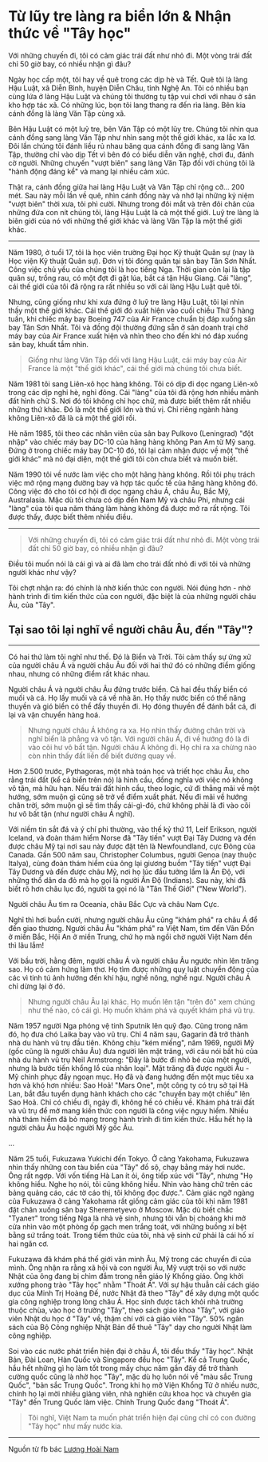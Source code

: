 # Từ lũy tre làng ra biển lớn & Nhận thức về "Tây học" 

Với những chuyến đi, tôi có cảm giác trái đất như nhỏ đi. Một vòng trái đất chỉ 50 giờ bay, có nhiều nhặn gì đâu?

Ngày học cấp một, tôi hay về quê trong các dịp hè và Tết. Quê tôi là làng Hậu Luật, xã Diễn Bình, huyện Diễn Châu, tỉnh Nghệ An. Tôi có nhiều bạn cùng lứa ở làng Hậu Luật và chúng tôi thường tụ tập vui chơi với nhau ở sân kho hợp tác xã. Có những lúc, bọn tôi lang thang ra đến rìa làng. Bên kia cánh đồng là làng Văn Tập cùng xã.

Bên Hậu Luật có một luỹ tre, bên Văn Tập có một lũy tre. Chúng tôi nhìn qua cánh đồng sang làng Văn Tập như nhìn sang một thế giới khác, xa lắc xa lơ. Đôi lần chúng tôi đánh liều rủ nhau băng qua cánh đồng đi sang làng Văn Tập, thường chỉ vào dịp Tết vì bên đó có biểu diễn văn nghệ, chơi đu, đánh cờ người. Những chuyến "vượt biên" sang làng Văn Tập đối với chúng tôi là "hành động đáng kể" và mang lại nhiều cảm xúc.
 
Thật ra, cánh đồng giữa hai làng Hậu Luật và Văn Tập chỉ rộng cỡ... 200 mét. Sau này mỗi lần về quê, nhìn cánh đồng này và nhớ lại những kỷ niệm "vượt biên" thời xưa, tôi phì cười. Nhưng trong đôi mắt và trên đôi chân của những đứa con nít chúng tôi, làng Hậu Luật là cả một thế giới. Luỹ tre làng là biên giới của nó với những thế giới khác và làng Văn Tập là một thế giới khác.
 
---
 
Năm 1980, ở tuổi 17, tôi là học viên trường Đại học Kỹ thuật Quân sự (nay là Học viện Kỹ thuật Quân sự). Đơn vị tôi đóng quân tại sân bay Tân Sơn Nhất. Công việc chủ yếu của chúng tôi là học tiếng Nga. Thời gian còn lại là tập quân sự, trồng rau, có một đợt đi gặt lúa, bắt cá tận Hậu Giang. Cái "làng", cái thế giới của tôi đã rộng ra rất nhiều so với cái làng Hậu Luật quê tôi.
 
Nhưng, cũng giống như khi xưa đứng ở luỹ tre làng Hậu Luật, tôi lại nhìn thấy một thế giới khác. Cái thế giới đó xuất hiện vào cuối chiều Thứ 5 hàng tuần, khi chiếc máy bay Boeing 747 của Air France chuẩn bị đáp xuống sân bay Tân Sơn Nhất. Tôi và đồng đội thường đứng sẵn ở sân doanh trại chờ máy bay của Air France xuất hiện và nhìn theo cho đến khi nó đáp xuống sân bay, khuất tầm nhìn.
 
>Giống như làng Văn Tập đối với làng Hậu Luật, cái máy bay của Air France là một "thế giới khác", cái thế giới mà chúng tôi chưa biết.


Năm 1981 tôi sang Liên-xô học hàng không. Tôi có dịp đi dọc ngang Liên-xô trong các dịp nghỉ hè, nghỉ đông. Cái "làng" của tôi đã rộng hơn nhiều mảnh đất hình chữ S. Nơi đó tôi không chỉ học chữ, mà được biết thêm rất nhiều những thứ khác. Đó là một thế giới lớn và thú vị. Chỉ riêng ngành hàng không Liên-xô đã là cả một thế giới rồi.
 
Hè năm 1985, tôi theo các nhân viên của sân bay Pulkovo (Leningrad) "đột nhập" vào chiếc máy bay DC-10 của hãng hàng không Pan Am từ Mỹ sang. Đứng ở trong chiếc máy bay DC-10 đó, tôi lại cảm nhận được về một "thế giới khác" mà nó đại diện, một thế giới tôi còn chưa biết và muốn biết.
 
Năm 1990 tôi về nước làm việc cho một hãng hàng không. Rồi tôi phụ trách việc mở rộng mạng đường bay và hợp tác quốc tế của hãng hàng không đó. Công việc đó cho tôi cơ hội đi dọc ngang châu Á, châu Âu, Bắc Mỹ, Australasia. Mặc dù tôi chưa có dịp đến Nam Mỹ và châu Phi, nhưng cái "làng" của tôi qua năm tháng làm hàng không đã được mở ra rất rộng. Tôi được thấy, được biết thêm nhiều điều.
 
---
 
> Với những chuyến đi, tôi có cảm giác trái đất như nhỏ đi. Một vòng trái đất chỉ 50 giờ bay, có nhiều nhặn gì đâu?
 
Điều tôi muốn nói là cái gì và ai đã làm cho trái đất nhỏ đi với tôi và những người khác như vậy?
 
Tôi chợt nhận ra: đó chính là nhờ kiến thức con người. Nói đúng hơn - nhờ hành trình đi tìm kiến thức của con người, đặc biệt là của những người châu Âu, của "Tây".

## Tại sao tôi lại nghĩ về người châu Âu, đến "Tây"?
---

Có hai thứ làm tôi nghĩ như thế. Đó là Biển và Trời. Tôi cảm thấy sự ứng xử của người châu Á và người châu Âu đối với hai thứ đó có những điểm giống nhau, nhưng có những điểm rất khác nhau.
 
Người châu Á và người châu Âu đứng trước biển. Cả hai đều thấy biển có muối và cá. Họ lấy muối và cá về nhà ăn. Họ thấy nước biển có thể nâng thuyền và gió biển có thể đẩy thuyền đi. Họ đóng thuyền để đánh bắt cá, đi lại và vận chuyển hàng hoá.
 
>Nhưng người châu Á không ra xa. Họ nhìn thấy đường chân trời và nghĩ biển là phẳng và vô tận. Với người châu Á, đi về hướng đó là đi vào cõi hư vô bất tận. Người châu Á không đi. Họ chỉ ra xa chừng nào còn nhìn thấy đất liền để biết đường quay về.
 
Hơn 2.500 trước, Pythagoras, một nhà toán học và triết học châu Âu, cho rằng trái đất (kể cả biển trên nó) là hình cầu, đồng nghĩa với việc nó không vô tận, mà hữu hạn. Nếu trái đất hình cầu, theo logic, cứ đi thẳng mãi về một hướng, sớm muộn gì cũng sẽ trở về điểm xuất phát. Nếu đi mãi về hướng chân trời, sớm muộn gì sẽ tìm thấy cái-gì-đó, chứ không phải là đi vào cõi hư vô bất tận (như người châu Á nghĩ).
 
Với niềm tin sắt đá và ý chí phi thường, vào thế kỷ thứ 11, Leif Erikson, người Iceland, và đoàn thám hiểm Norse đã "Tây tiến" vượt Đại Tây Dương và đến được châu Mỹ tại nơi sau này được đặt tên là Newfoundland, cực Đông của Canada. Gần 500 năm sau, Christopher Columbus, người Genoa (nay thuộc Italya), cùng đoàn thám hiểm của ông lại giương buồm "Tây tiến" vượt Đại Tây Dương và đến được châu Mỹ, nơi họ lúc đầu tưởng lầm là Ấn Độ, với những thổ dân da đỏ mà họ gọi là người Ấn Độ (Indians). Sau này, khi đã biết rõ hơn châu lục đó, người ta gọi nó là "Tân Thế Giới" ("New World").
 
Người châu Âu tìm ra Oceania, châu Bắc Cực và châu Nam Cực.
 
Nghĩ thì hơi buồn cười, nhưng người châu Âu cũng "khám phá" ra châu Á để đến giao thương. Người châu Âu "khám phá" ra Việt Nam, tìm đến Vân Đồn ở miền Bắc, Hội An ở miền Trung, chứ họ mà ngồi chờ người Việt Nam đến thì lâu lắm!
 
Với bầu trời, hằng đêm, người châu Á và người châu Âu ngước nhìn lên trăng sao. Họ có cảm hứng làm thơ. Họ tìm được những quy luật chuyển động của các vì tinh tú ảnh hưởng đến khí hậu, nghề nông, nghề ngư. Người châu Á chỉ dừng lại ở đó.
 
> Nhưng người châu Âu lại khác. Họ muốn lên tận "trên đó" xem chúng như thế nào, có cái gì. Họ muốn khám phá và quyết khám phá vũ trụ.
 
Năm 1957 người Nga phóng vệ tinh Sputnik lên quỹ đạo. Cũng trong năm đó, họ đưa chó Laika bay vào vũ trụ. Chỉ 4 năm sau, Gagarin đã trở thành nhà du hành vũ trụ đầu tiên. Không chịu "kém miếng", năm 1969, người Mỹ (gốc cũng là người châu Âu) đưa người lên mặt trăng, với câu nói bất hủ của nhà du hành vũ trụ Neil Armstrong: "Đây là bước đi nhỏ bé của một người, nhưng là bước tiến khổng lồ của nhân loại".  Mặt trăng đã được người Âu - Mỹ chinh phục đầy ngoạn mục. Họ đã và đang hướng đến một mục tiêu xa hơn và khó hơn nhiều: Sao Hoả! "Mars One", một công ty có trụ sở tại Hà Lan, bắt đầu tuyển dụng hành khách cho các "chuyến bay một chiều" lên Sao Hoả. Chỉ có chiều đi, ngày đi, không hề có chiều về. Khám phá trái đất và vũ trụ để mở mang kiến thức con người là công việc nguy hiểm. Nhiều nhà thám hiểm đã bỏ mạng trong hành trình đi tìm kiến thức. Hầu hết họ là người châu Âu hoặc người Mỹ gốc Âu.
 
...
 
Năm 25 tuổi, Fukuzawa Yukichi đến Tokyo. Ở cảng Yakohama, Fukuzawa nhìn thấy những con tàu biển của "Tây" đồ sộ, chạy bằng máy hơi nước. Ông rất ngợp. Với vốn tiếng Hà Lan ít ỏi, ông tiếp xúc với "Tây", nhưng "Họ không hiểu. Nghe họ nói, tôi cũng không hiểu. Nhìn vào hàng chữ trên các bảng quảng cáo, các tờ cáo thị, tôi không đọc được.". Cảm giác ngỡ ngàng của Fukuzawa ở cảng Yakohama rất giống cảm giác của tôi khi năm 1981 đặt chân xuống sân bay Sheremetyevo ở Moscow. Mặc dù biết chắc "Туалет" trong tiếng Nga là nhà vệ sinh, nhưng tôi vẫn bị choáng khi mở cửa nhìn vào một phòng ốp gạch men trắng toát, với những buồng xí bệt bằng sứ trắng toát. Trong tiềm thức của tôi, nhà vệ sinh cứ phải là cái hố xí hai ngăn cơ.
 
Fukuzawa đã khám phá thế giới văn minh Âu, Mỹ trong các chuyến đi của mình. Ông nhận ra rằng xã hội và con người Âu, Mỹ vượt trội so với nước Nhật của ông đang bị chìm đắm trong nền giáo lý Khổng giáo. Ông khởi xướng phong trào "Tây học" nhằm "Thoát Á". Với sự hậu thuẫn cải cách giáo dục của Minh Trị Hoàng Đế, nước Nhật đã theo "Tây" để xây dựng một quốc gia công nghiệp trong lòng châu Á. Học sinh được tách khỏi nhà trường thuộc chùa, vào học ở trường "Tây", theo sách giáo khoa "Tây", với giáo viên Nhật du học ở "Tây" về, thậm chí với cả giáo viên "Tây". 50% ngân sách của Bộ Công nghiệp Nhật Bản để thuê "Tây" dạy cho người Nhật làm công nghiệp.
 
Soi vào các nước phát triển hiện đại ở châu Á, tôi đều thấy "Tây học". Nhật Bản, Đài Loan, Hàn Quốc và Singapore đều học "Tây". Kể cả Trung Quốc, hầu hết những gì họ làm tốt trong mấy chục năm gần đây để trở thành cường quốc cũng là nhờ học "Tây", mặc dù họ luôn nói về "màu sắc Trung Quốc", "bản sắc Trung Quốc". Trong khi họ mở Viện Khổng Tử ở nhiều nước, chính họ lại mời nhiều giảng viên, nhà nghiên cứu khoa học và chuyên gia "Tây" đến Trung Quốc làm việc. Chính Trung Quốc đang "Thoát Á".
 
>Tôi nghĩ, Việt Nam ta muốn phát triển hiện đại cũng chỉ có con đường "Tây học" như mấy nước kia.

---
Nguồn từ fb bác [Lương Hoài Nam](https://www.facebook.com/notes/luong-hoai-nam/t%E1%BB%AB-l%C5%A9y-tre-l%C3%A0ng-ra-bi%E1%BB%83n-l%E1%BB%9Bn-nh%E1%BA%ADn-th%E1%BB%A9c-v%E1%BB%81-t%C3%A2y-h%E1%BB%8Dc/10203309876335490)